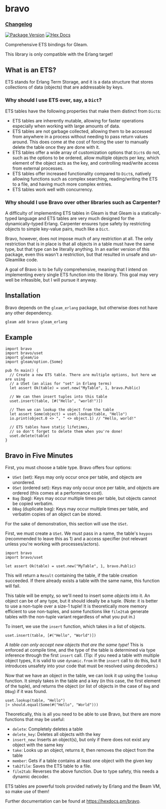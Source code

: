 # bravo
### [Changelog](https://github.com/Michael-Mark-Edu/bravo/blob/main/CHANGELOG.md)

[![Package Version](https://img.shields.io/hexpm/v/bravo)](https://hex.pm/packages/bravo)
[![Hex Docs](https://img.shields.io/badge/hex-docs-ffaff3)](https://hexdocs.pm/bravo/)

Comprehensive ETS bindings for Gleam.

This library is only compatible with the Erlang target!

## What is an ETS?

ETS stands for Erlang Term Storage, and it is a data structure that stores collections of data
(objects) that are addressable by keys.

### Why should I use ETS over, say, a `Dict`?

ETS tables have the following properties that make them distinct from `Dict`s:
- ETS tables are inherently mutable, allowing for faster operations especially when working with
  large amounts of data.
- ETS tables are not garbage collected, allowing them to be accessed from anywhere in a process
  without needing to pass return values around. This does come at the cost of forcing the user
  to manually delete the table once they are done with it.
- ETS tables offer a wide array of customization options that `Dict`s do not, such as the options
  to be ordered, allow multiple objects per key, which element of the object acts as the key,
  and controlling read/write access from external processes.
- ETS tables offer increased functionality compared to `Dict`s, natively allowing functions such as
  complex searching, reading/writing the ETS to a file, and having much more complex entries.
- ETS tables work well with concurrency.

### Why should I use Bravo over other libraries such as Carpenter?

A difficulty of implementing ETS tables in Gleam is that Gleam is a statically-typed language and
ETS tables are very much designed for the dynamically-typed Erlang. Carpenter ensures type safety
by restricting objects to simple key-value pairs, much like a `Dict`.

Bravo, however, does not impose much of any restriction at all. The only restriction that is in
place is that all objects in a table must have the same type, but that type can be literally
anything. In an earlier version of this package, even this wasn't a restriction, but that resulted
in unsafe and un-Gleamlike code.

A goal of Bravo is to be fully comprehensive, meaning that I intend on implementing every single
ETS function into the library. This goal may very well be infeasible, but I will pursue it anyway.

## Installation
Bravo depends on the `gleam_erlang` package, but otherwise does not have any other dependency.

```sh
gleam add bravo gleam_erlang
```

## Example
```gleam
import bravo
import bravo/uset
import gleam/io
import gleam/option.{Some}

pub fn main() {
  // Create a new ETS table. There are multiple options, but here we are using
  // a USet (an alias for "set" in Erlang terms)
  let assert Ok(table) = uset.new("MyTable", 1, bravo.Public)

  // We can then insert tuples into this table
  uset.insert(table, [#("Hello", "world!")])

  // Then we can lookup the object from the table
  let assert Some(object) = uset.lookup(table, "Hello")
  io.print(object.0 <> ", " <> object.1) // "Hello, world!"

  // ETS tables have static lifetimes,
  // so don't forget to delete them when you're done!
  uset.delete(table)
}
```

## Bravo in Five Minutes

First, you must choose a table type. Bravo offers four options:

- `USet` (set): Keys may only occur once per table, and objects are unordered.
- `OSet` (ordered set): Keys may only occur once per table, and objects are ordered (this comes at a performance cost).
- `Bag` (bag): Keys may occur multiple times per table, but objects cannot be copied verbatim.
- `DBag` (duplicate bag): Keys may occur multiple times per table, and verbatim copies of an object can be stored.

For the sake of demonstration, this section will use the `USet`.

First, we must create a `USet`. We must pass in a name, the table's `keypos` (recommended to leave
this as 1) and a access specifier (not relevant unless you're working with processes/actors).
```gleam
import bravo
import bravo/uset

let assert Ok(table) = uset.new("MyTable", 1, bravo.Public)
```
This will return a `Result` containing the table, if the table creation succeeded. If there
already exists a table with the same name, this function will fail.

This table will be empty, so we'll need to insert some _objects_ into it. An object can be of any
type, but it should ideally be a tuple. (Note: it is better to use a non-tuple over a size-1 tuple!
It is theoretically more memory efficient to use non-tuples, and some functions like `file2tab`
generate tables with the non-tuple variant regardless of what you put in.)

To insert, we use the `insert` function, which takes in a list of objects.
```gleam
uset.insert(table, [#("Hello", "World")])
```

_A table can only accept new objects that are the same type!_ This is enforced at compile time,
and the type of the table is determined via type inference through the first `insert` call. (Tip:
if you need a table with multiple object types, it is valid to use `dynamic.from` in the `insert`
call to do this, but it introduces unsafety into your code that must be resolved using decoders.)

Now that we have an object in the table, we can look it up using the `lookup` function. It
simply takes in the table and a key (in this case, the first element of the tuple), and returns the
object (or list of objects in the case of `Bag` and `DBag`) if it was found.
```gleam
uset.lookup(table, "Hello")
|> should.equal(Some(#("Hello", "World")))
```

Theoretically, this is all you need to be able to use Bravo, but there are more functions that
may be useful:
- `delete`: Completely deletes a table
- `delete_key`: Deletes all objects with the key
- `insert_new`: Inserts an object(s), but only if there does not exist any object with the same key
- `take`: Looks up an object, returns it, then removes the object from the table
- `member`: Gets if a table contains at least one object with the given key
- `tab2file`: Saves the ETS table to a file.
- `file2tab`: Reverses the above function. Due to type safety, this needs a dynamic decoder.

ETS tables are powerful tools provided natively by Erlang and the Beam VM, so make use of them!

Further documentation can be found at <https://hexdocs.pm/bravo>.
